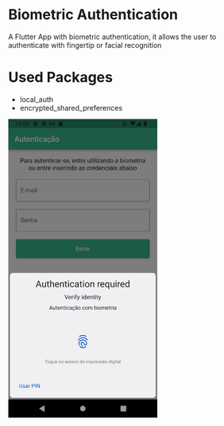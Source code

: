 # Biometric Authentication

A Flutter App with biometric authentication, it allows the user to authenticate with fingertip or facial recognition

# Used Packages

- local_auth
- encrypted_shared_preferences

<img src="biometric.png" width="300px" />
